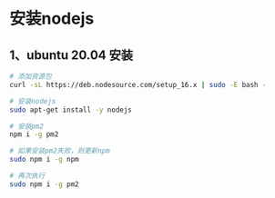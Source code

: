 # 安装nodejs

## 1、ubuntu 20.04 安装

```sh
# 添加资源包
curl -sL https://deb.nodesource.com/setup_16.x | sudo -E bash -

# 安装nodejs
sudo apt-get install -y nodejs

# 安装pm2
npm i -g pm2

# 如果安装pm2失败，则更新npm
sudo npm i -g npm

# 再次执行
sudo npm i -g pm2
```